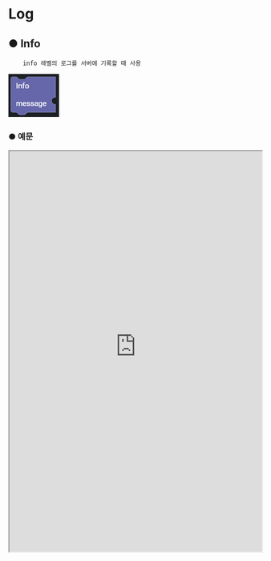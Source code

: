# Log

## ● Info

        info 레벨의 로그를 서버에 기록할 때 사용

![](../img/assets/image%20%28243%29.png)

### ● 예문

<iframe
    src="https://d1sxhpvag16wqc.cloudfront.net/v3.1.0/log/info"
    width="100%"
    height="800px"
    allow=""
    sandbox="allow-scripts allow-same-origin" />
<div class="display-pdf">
    <p><img src="../img/assets/image%20%28401%29.png" alt="" /></p>
    <p><img src="../img/assets/image%20%28383%29.png" alt="" /></p>
</div>

### ● 결과

```text
{
  "result": "resultData"
}

// Console

[YY.MM.DD hh:mm:ss] [INFO] Info Message
```

## ● Debug

        debug 레벨의 로그를 서버에 기록할 때 사용

![](../img/assets/image%20%28306%29.png)

### ● 예문

<iframe
    src="https://d1sxhpvag16wqc.cloudfront.net/v3.1.0/log/debug"
    width="100%"
    height="800px"
    allow=""
    sandbox="allow-scripts allow-same-origin" />
<div class="display-pdf">
    <p><img src="../img/assets/image%20%28417%29.png" alt="" /></p>
    <p><img src="../img/assets/image%20%28408%29.png" alt="" /></p>
</div>

### ● 결과

```text
{
  "result": "resultData"
}

// Console

[YY.MM.DD hh:mm:ss] [DEBUG] request:{"request":{"header":{"X-SYNCTREE-PLAN-ENVIRONMENT":"dev","X-SYNCTREE-REVISION-ID":"e19666876544e44b69bd8fc4c2bad6523d7ae66b1ba049b0014ebb3fe6e8876e","X-SYNCTREE-BIZUNIT-VERSION":"1.0","X-SYNCTREE-PLAN-ID":"33b859014cf93e29f4206620353f24b43fdbf6c2be7c2c9f94829a10f37f4626","X-SYNCTREE-PLAN-TEST-MODE":"bizunit","CONTENT-TYPE":"application\/json","USER-AGENT":"GuzzleHttp\/6.2.1 curl\/7.58.0 PHP\/7.3.19-1+ubuntu18.04.1+deb.sury.org+1","X-AMZN-TRACE-ID":"Root=1-6018ee65-602172e07f00b1e323928c74","HOST":"seoul.synctreengine.com:8443","X-FORWARDED-PORT":"8443","X-FORWARDED-PROTO":"https","X-FORWARDED-FOR":"13.209.187.36","CONTENT-LENGTH":"0"},"body":[]}}
```

## ● Error

        error 레벨의 로그를 서버에 기록할 때 사용

![](../img/assets/image%20%28262%29.png)

### ● 예문

<iframe
    src="https://d1sxhpvag16wqc.cloudfront.net/v3.1.0/log/error"
    width="100%"
    height="800px"
    allow=""
    sandbox="allow-scripts allow-same-origin" />
<div class="display-pdf">
    <p><img src="../img/assets/image%20%28403%29.png" alt="" /></p>
    <p><img src="../img/assets/image%20%28429%29.png" alt="" /></p>
</div>

### ● 결과

```text
{
  "result": "resultData"
}

// Console

[YY.MM.DD hh:mm:ss] [ERROR] Error Message
```
